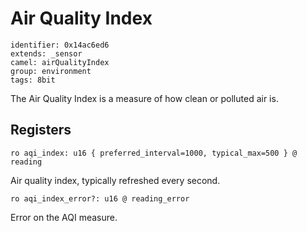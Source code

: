 # Air Quality Index

    identifier: 0x14ac6ed6
    extends: _sensor
    camel: airQualityIndex
    group: environment
    tags: 8bit

The Air Quality Index is a measure of how clean or polluted air is.

## Registers

    ro aqi_index: u16 { preferred_interval=1000, typical_max=500 } @ reading

Air quality index, typically refreshed every second.

    ro aqi_index_error?: u16 @ reading_error

Error on the AQI measure.
